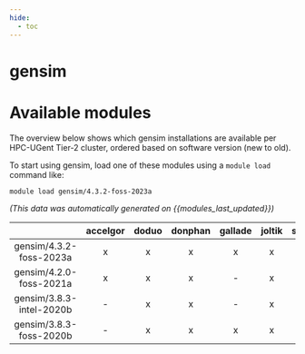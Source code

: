 ```yaml
---
hide:
  - toc
---
```


gensim
======

# Available modules


The overview below shows which gensim installations are available per HPC-UGent Tier-2 cluster, ordered based on software version (new to old).

To start using gensim, load one of these modules using a `module load` command like:

```shell
module load gensim/4.3.2-foss-2023a
```

*(This data was automatically generated on {{modules_last_updated}})*  

| |accelgor|doduo|donphan|gallade|joltik|shinx|skitty|
| :---: | :---: | :---: | :---: | :---: | :---: | :---: | :---: |
|gensim/4.3.2-foss-2023a|x|x|x|x|x|x|x|
|gensim/4.2.0-foss-2021a|x|x|x|-|x|-|x|
|gensim/3.8.3-intel-2020b|-|x|x|-|x|-|x|
|gensim/3.8.3-foss-2020b|-|x|x|x|x|-|x|
